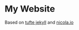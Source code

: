 # My Website
Based on [tufte jekyll](http://clayh53.github.io/tufte-jekyll/) and [nicola.io](http://nicola.io)
